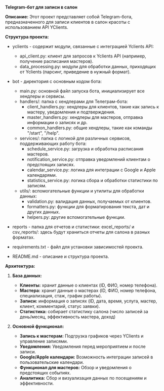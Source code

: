 **Telegram-бот для записи в салон**

**Описание:**
Этот проект представляет собой Telegram-бота, предназначенного для записи клиентов в салон красоты с использованием API YClients. 

**Структура проекта:**

- yclients - содержит модули, связанные с интеграцией Yclients API: 
    - api_client.py: клиент для запросов к Yclients API (например, получение расписания мастеров). 
  - data_processing.py: модули для обработки данных, приходящих от Yclients (парсинг, приведение в нужный формат). 

- bot - директория с основным кодом бота: 
  - main.py: основной файл запуска бота, инициализирует все хендлеры и сервисы. 
  - handlers/: папка с хендлерами для Телеграм-бота: 
     - client_handlers.py: хендлеры для клиентов, такие как запись к мастеру, уведомления и подтверждения. 
     - master_handlers.py: хендлеры для мастеров, отправка информации о записях и др. 
     - common_handlers.py: общие хендлеры, такие как команды "/start", "/help". 
  - services/: папка с логикой для различных сервисов, поддерживающих работу бота: 
     - schedule_service.py: загрузка и обработка расписания мастеров. 
     - notification_service.py: отправка уведомлений клиентам о предстоящих записях. 
     - calendar_service.py: логика для интеграции с Google и Apple календарями. 
     - statistics_service.py: логика сбора и обработки статистики по записям. 
  - utils/: вспомогательные функции и утилиты для обработки данных: 
     - validation.py: валидация данных, получаемых от клиентов. 
     - formatters.py: функции для форматирования текста, дат и других данных. 
     - helpers.py: другие вспомогательные функции. 

- reports - папка для отчетов и статистики: 
    excel_reports/ и csv_reports/: здесь будут храниться отчеты для салона в разных форматах. 

- requirements.txt - файл для установки зависимостей проекта.

- README.md - описание и структура проекта.

**Архитектура:**

1. **База данных:**
   - **Клиенты:** хранит данные о клиентах (ID, ФИО, номер телефона).
   - **Мастера:** хранит данные о мастерах (ID, ФИО, номер телефона, специализация, стаж, график работы).
   - **Записи:** информация о записях (ID, дата, время, услуга, мастер, клиент, комментарий, статус заявки).
   - **Статистика:** собирает статистику салона (число записей за день/месяц, эффективность мастера, доход)

2. **Основной функционал:**
   - **Запись к мастерам:** Подгрузка графиков через YClients и управление записями.
   - **Уведомления:** Уведомления перед мероприятием и после записи.
   - **Google/Apple календари:** Возможность интеграции записей в пользовательские календари.
   - **Функционал для мастеров:** Обзор и уведомления о предстоящих событиях.
   - **Аналитика:** Сбор и визуализация данных по посещениям и эффективности.
